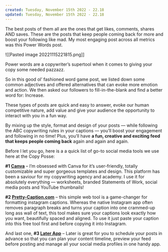 ```yaml
---
created: Tuesday, November 15th 2022 - 22.18
updated: Tuesday, November 15th 2022 - 22.18
---
```

The best posts of them all are the ones that get likes, comments, shares AND saves. These are the posts that keep people coming back for more and boost your following like mad. My most engaging post across all metrics was this Power Words post.

![[Pasted image 20221115221815.png]]

Power words are a copywriter’s supertool when it comes to giving your copy some needed pazzazz.

So in this good ol’ fashioned word game post, we listed down some common adjectives and offered alternatives that can evoke more emotion and action. We then asked our followers to fill-in-the-blank and find a better word for: Increase.

These types of posts are quick and easy to answer, evoke our human competitive nature, add value and give your audience the opportunity to interact with you in a fun way.

By mixing up the style, format and design of your posts — while following the ABC copywriting rules in your captions — you’ll boost your engagement and following in no time! Plus, you’ll have **a fun, creative and exciting feed that keeps people coming back** again and again and again.

Before I let you go, here is a a quick list of go-to social media tools we use here at the Copy Posse:

**#1 [Canva](https://www.canva.com/q/pro/?v=2&utm_source=bing&utm_medium=cpc&utm_campaign=REV_CA_EN_CanvaPro_Branded_Tier1_Core_EM&utm_term=canva&utm_content=REV_CA_EN_CanvaPro_Branded_Tier1_Canva_EM&gclsrc=ds)** – I’m obsessed with Canva for it’s user-friendly, totally customizable and super gorgeous templates and design. This platform has been a saviour for my copywriting agency and academy. I use it for absolutely everything — worksheets, branded Statements of Work, social media posts and YouTube thumbnails!

**#2 [Pretty-Caption.com](https://pretty-caption.com/)** – this simple web tool is a game-changer for formatting instagram captions. Whereas the native Instagram app often removes paragraph breaks and turns your caption into one crammed-up long ass wall of text, this tool makes sure your captions look exactly how you want, beautifully spaced and aligned. To use it just paste your caption into this free tool first and before copying it into Instagram.

And last one, **#3 [Later App](https://later.com/?utm_source=bing&utm_medium=cpc&utm_campaign=Brand-Later-App-Exact)** – Later is great for you to schedule your posts in advance so that you can plan your content timeline, preview your feed before posting and manage all your social media profiles in one handy app.